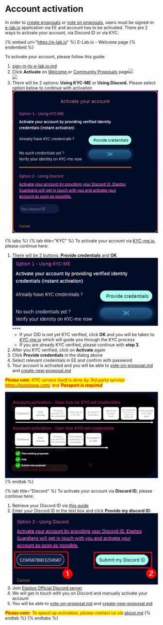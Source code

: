 # Account activation

In order to [create proposals](../create-new-proposal.md) or [vote on proposals](../vote-on-proposal.md), users must be signed-in [e-lab.io](https://e-lab.io) application via EE and account has to be activated. There are 2 ways to activate your account, via Discord ID or via KYC.&#x20;

{% embed url="https://e-lab.io" %}
E-Lab.io - Welcome page
{% endembed %}

To activate your account, please follow this guide:

1. [sign-in-to-e-lab.io.md](sign-in-to-e-lab.io.md "mention")
2. Click **Activate** on [Welcome ](https://e-lab.io)or [Community Proposals](https://e-lab.io/proposals/community-proposals) page![](../.gitbook/assets/activate\_welcome.png)\
   ![](../.gitbook/assets/activate\_proposals.png)
3. There will be 2 options: **Using KYC-ME** or **Using Discord.** Please select option below to continue with activation                                                              ![](../.gitbook/assets/ActivationDialog.png)

{% tabs %}
{% tab title="KYC" %}
To activate your account via [KYC-me.io](https://kyc-me.io), please continue here:

1. There will be 2 buttons: **Provide credentials** and **OK**![](../.gitbook/assets/ActivationKYC.png)****
   * If your DID is not yet KYC verified, click **OK** and you will be taken to [KYC-me.io](https://kyc-me.io) which will guide you through the KYC process
   * If you are already KYC verified, please continue with **step 3**.
2. After you KYC verified, click on **Activate** again
3. Click **Provide credentials** in the dialog above
4. Select relevant credentials in EE and confirm with password
5. Your account is activated and you will be able to [vote-on-proposal.md](../vote-on-proposal.md "mention") and [create-new-proposal.md](../create-new-proposal.md "mention")

_<mark style="color:red;">**Please note**</mark><mark style="color:red;">: KYC service itself is done by 3rd party service</mark>_ [_<mark style="color:red;">https://passbase.com/</mark>_](https://passbase.com) _<mark style="color:red;">and</mark> <mark style="color:red;"></mark><mark style="color:red;">**Passport is required**</mark>_

![Flow - Account activation](<../.gitbook/assets/Flow - Account activation.png>)
{% endtab %}

{% tab title="Discord" %}
To activate your account via **Discord ID**, please continue here:

1. Retrieve your Discord ID via [this guide](https://www.remote.tools/remote-work/how-to-find-discord-id#tl;dr)
2. Enter your Discord ID in the text box and click **Provide my discord ID**:\
   ![](../.gitbook/assets/ActivationDiscord.png)
3. Join [Elastos Official Discord server](https://discord.gg/elastos)
4. We will get in touch with you on Discord and manually activate your account
5. You will be able to [vote-on-proposal.md](../vote-on-proposal.md "mention") and [create-new-proposal.md](../create-new-proposal.md "mention")

_<mark style="color:red;">**Please note:**</mark> <mark style="color:red;"></mark><mark style="color:red;">To speed up activation, please contact us via</mark>_ [about.md](../introduction/about.md "mention")_<mark style="color:red;"></mark>_
{% endtab %}
{% endtabs %}
